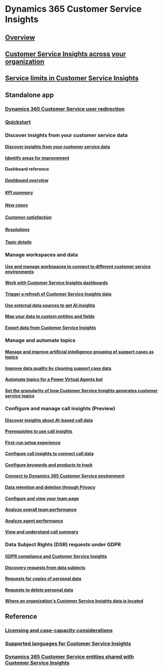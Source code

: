 # Dynamics 365 Customer Service Insights

## [Overview](overview.md)

## [Customer Service Insights across your organization](ci-insights-across-org.md)

## [Service limits in Customer Service Insights](service-limits.md)

## Standalone app

### [Dynamics 365 Customer Service user redirection](ci-user-redirection.md)

### [Quickstart](quickstart.md)

### Discover insights from your customer service data

#### [Discover insights from your customer service data](keyinsights.md)

#### [Identify areas for improvement](improve-system.md)

#### Dashboard reference

##### [Dashboard overview](dashboard-overview.md)

##### [KPI summary](dashboard-kpi-summary.md)

##### [New cases](dashboard-incoming-cases.md)

##### [Customer satisfaction](dashboard-CSAT.md)

##### [Resolutions](dashboard-case-resolutions.md)

##### [Topic details](dashboard-topic-details.md)


### Manage workspaces and data

#### [Use and manage workspaces to connect to different customer service environments](use-workspaces.md)

#### [Work with Customer Service Insights dashboards](use-dashboard-sample-data.md)

#### [Trigger a refresh of Customer Service Insights data](trigger-refresh.md)

#### [Use external data sources to get AI insights](use-external-data-sources.md)

#### [Map your data to custom entities and fields](map-data.md)

#### [Export data from Customer Service Insights](exportdata.md)


### Manage and automate topics

#### [Manage and improve artificial intelligence grouping of support cases as topics](topics-page.md)

#### [Improve data quality by cleaning support case data](settings.md)

#### [Automate topics for a Power Virtual Agents bot](automate-topics.md)

#### [Set the granularity of how Customer Service Insights generates customer service topics](granularity.md)


### Configure and manage call insights (Preview)

#### [Discover insights about AI-based call data](ci-overview.md)

#### [Prerequisites to use call insights](ci-admin-prereqs.md)

#### [First-run setup experience](ci-admin-fre-setup.md)

#### [Configure call insights to connect call data](ci-admin-config-call-data.md)

#### [Configure keywords and products to track](ci-admin-config-keywords-products.md)

#### [Connect to Dynamics 365 Customer Service environment](ci-connect-customer-service-env.md)

#### [Data retention and deletion through Privacy](ci-admin-data-retention-deletion.md)

#### [Configure and view your team page](ci-admin-config-team.md)

#### [Analyze overall team performance](ci-team-overview.md)

#### [Analyze agent performance](ci-agent-overview.md)

#### [View and understand call summary](ci-view-understand-call-summary.md)


### Data Subject Rights (DSR) requests under GDPR

#### [GDPR compliance and Customer Service Insights](gdpr-summary.md)

#### [Discovery requests from data subjects](gdpr-discovery.md)

#### [Requests for copies of personal data](gdpr-export.md)

#### [Requests to delete personal data](gdpr-delete.md)

#### [Where an organization's Customer Service Insights data is located](data-location.md)


## Reference

### [Licensing and case-capacity considerations](licensing-case-capacity.md)

### [Supported languages for Customer Service Insights](supported-languages.md)

### [Dynamics 365 Customer Service entities shared with Customer Service Insights](customer-service-entities.md)



